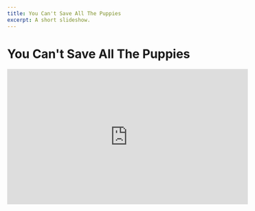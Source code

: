 ```yaml
---
title: You Can't Save All The Puppies
excerpt: A short slideshow.
---
```

# You Can't Save All The Puppies

<iframe width="560" height="315" src="https://www.youtube.com/embed/AQMLW8WH7Ag?si=a7gMBslnbciQAhLP" title="YouTube video player" frameborder="0" allow="accelerometer; autoplay; clipboard-write; encrypted-media; gyroscope; picture-in-picture; web-share" referrerpolicy="strict-origin-when-cross-origin" allowfullscreen></iframe>